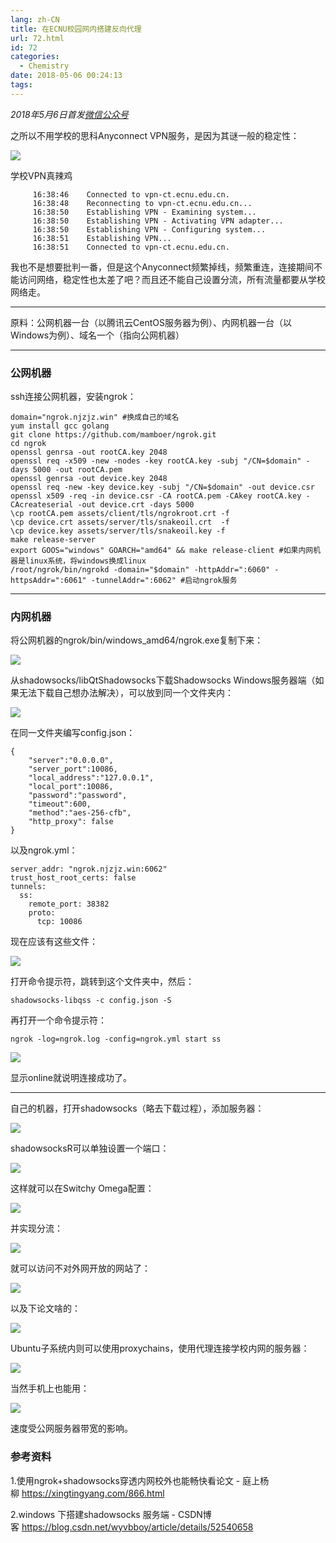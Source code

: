 ```yaml
---
lang: zh-CN
title: 在ECNU校园网内搭建反向代理
url: 72.html
id: 72
categories:
  - Chemistry
date: 2018-05-06 00:24:13
tags:
---
```


_2018年5月6日首发[微信公众号](https://mp.weixin.qq.com/s?__biz=MzIyMjA1MDA4MQ==&mid=2455134461&idx=1&sn=9053193f53bd55bc33be3b38283acbb6&chksm=ff91a2b3c8e62ba56be0b3a163311036550a23dbf076266255331c95e54c4e511a426874b486#rd)_

之所以不用学校的思科Anyconnect VPN服务，是因为其谜一般的稳定性：

![](https://img.njzjz.win/?url=drive.google.com/uc?id=1Y1eDE0hHw-od1lqUMvhoYUuzFl7D9KWF)

学校VPN真辣鸡

         16:38:46    Connected to vpn-ct.ecnu.edu.cn.
         16:38:48    Reconnecting to vpn-ct.ecnu.edu.cn...
         16:38:50    Establishing VPN - Examining system...
         16:38:50    Establishing VPN - Activating VPN adapter...
         16:38:50    Establishing VPN - Configuring system...
         16:38:51    Establishing VPN...
         16:38:51    Connected to vpn-ct.ecnu.edu.cn.

我也不是想要批判一番，但是这个Anyconnect频繁掉线，频繁重连，连接期间不能访问网络，稳定性也太差了吧？而且还不能自己设置分流，所有流量都要从学校网络走。

* * *

原料：公网机器一台（以腾讯云CentOS服务器为例）、内网机器一台（以Windows为例）、域名一个（指向公网机器）

* * *

### 公网机器

ssh连接公网机器，安装ngrok：

    domain="ngrok.njzjz.win" #换成自己的域名
    yum install gcc golang
    git clone https://github.com/mamboer/ngrok.git
    cd ngrok
    openssl genrsa -out rootCA.key 2048
    openssl req -x509 -new -nodes -key rootCA.key -subj "/CN=$domain" -days 5000 -out rootCA.pem
    openssl genrsa -out device.key 2048
    openssl req -new -key device.key -subj "/CN=$domain" -out device.csr
    openssl x509 -req -in device.csr -CA rootCA.pem -CAkey rootCA.key -CAcreateserial -out device.crt -days 5000
    \cp rootCA.pem assets/client/tls/ngrokroot.crt -f
    \cp device.crt assets/server/tls/snakeoil.crt  -f
    \cp device.key assets/server/tls/snakeoil.key -f
    make release-server
    export GOOS="windows" GOARCH="amd64" && make release-client #如果内网机器是linux系统，将windows换成linux
    /root/ngrok/bin/ngrokd -domain="$domain" -httpAddr=":6060" -httpsAddr=":6061" -tunnelAddr=":6062" #启动ngrok服务

* * *

### 内网机器

将公网机器的ngrok/bin/windows_amd64/ngrok.exe复制下来：

![](https://img.njzjz.win/?url=drive.google.com/uc?id=1f4etJIMtnBsMlM9SKDfXi8VatR11j144)

从shadowsocks/libQtShadowsocks下载Shadowsocks Windows服务器端（如果无法下载自己想办法解决），可以放到同一个文件夹内：

![](https://img.njzjz.win/?url=drive.google.com/uc?id=1znJQldziPHgYAvs9_4Or1roQfVgf52Ar)

在同一文件夹编写config.json：

    {
        "server":"0.0.0.0",
        "server_port":10086,
        "local_address":"127.0.0.1",
        "local_port":10086,
        "password":"password",
        "timeout":600,
        "method":"aes-256-cfb",
        "http_proxy": false
    }

以及ngrok.yml：

    server_addr: "ngrok.njzjz.win:6062"
    trust_host_root_certs: false
    tunnels:
      ss:
        remote_port: 38382
        proto:
          tcp: 10086

现在应该有这些文件：

![](https://img.njzjz.win/?url=drive.google.com/uc?id=1ZpoumqLO9EivYYJtYejCWneIcS4Byi6k)

打开命令提示符，跳转到这个文件夹中，然后：

    shadowsocks-libqss -c config.json -S

再打开一个命令提示符：

    ngrok -log=ngrok.log -config=ngrok.yml start ss

![](https://img.njzjz.win/?url=drive.google.com/uc?id=1isg-5qZ0s7I_1a5I_fCR-QLE_i6v0dd4)

显示online就说明连接成功了。

* * *

自己的机器，打开shadowsocks（略去下载过程），添加服务器：

![](https://img.njzjz.win/?url=drive.google.com/uc?id=1eRgc0WQt0lG7DhCrsLi3WTwI2rPTc_4n)

shadowsocksR可以单独设置一个端口：

![](https://img.njzjz.win/?url=drive.google.com/uc?id=139-8vYOPQpR89EMFSdXLJpty9qlB1W6O)

这样就可以在Switchy Omega配置：

![](https://img.njzjz.win/?url=drive.google.com/uc?id=11RdfB9yQayFcuWCTesO3H-FPzsvLBbcM)

并实现分流：

![](https://img.njzjz.win/?url=drive.google.com/uc?id=1NAALaWxrdhmz5_yV0gOuOtokc5StqClu)

就可以访问不对外网开放的网站了：

![](https://img.njzjz.win/?url=drive.google.com/uc?id=1LF_TLzVpxz1oTYyEXWGYf0f2f2LrsXWk)

以及下论文啥的：

![](https://img.njzjz.win/?url=drive.google.com/uc?id=14hAA2hrKSipvdRm-12zSdSURevNebHj3)

Ubuntu子系统内则可以使用proxychains，使用代理连接学校内网的服务器：

![](https://img.njzjz.win/?url=drive.google.com/uc?id=1e31WNfe9gA_B29fNH4wBQw5GXd-izDmg)

当然手机上也能用：

![](https://img.njzjz.win/?url=drive.google.com/uc?id=1-Pv_CgFr5r6-pZgyl4BmyFdAe7hOnF9C)

速度受公网服务器带宽的影响。

### 参考资料

1.使用ngrok+shadowsocks穿透内网校外也能畅快看论文 - 庭上杨柳 https://xingtingyang.com/866.html

2.windows 下搭建shadowsocks 服务端 - CSDN博客 https://blog.csdn.net/wyvbboy/article/details/52540658

